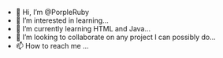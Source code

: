 - 👋 Hi, I’m @PorpleRuby
- 👀 I’m interested in learning...
- 🌱 I’m currently learning HTML and Java...
- 💞️ I’m looking to collaborate on any project I can possibly do...
- 📫 How to reach me ...

<!---
PorpleRuby/PorpleRuby is a ✨ special ✨ repository because its `README.md` (this file) appears on your GitHub profile.
You can click the Preview link to take a look at your changes.
--->
